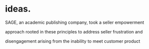 # ideas.

SAGE, an academic publishing company, took a seller empowerment

approach rooted in these principles to address seller frustration and

disengagement arising from the inability to meet customer product